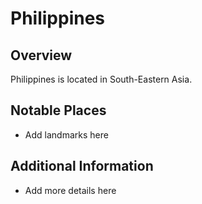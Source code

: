 # Philippines
## Overview
Philippines is located in South-Eastern Asia.

## Notable Places
- Add landmarks here

## Additional Information
- Add more details here
